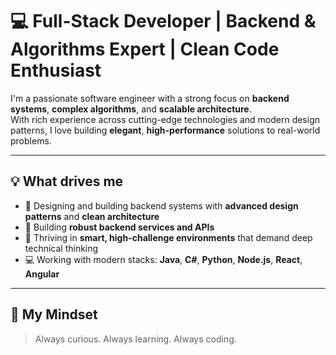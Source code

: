 # 💻 Full-Stack Developer | Backend & Algorithms Expert | Clean Code Enthusiast

I'm a passionate software engineer with a strong focus on **backend systems**, **complex algorithms**, and **scalable architecture**.  
With rich experience across cutting-edge technologies and modern design patterns, I love building **elegant**, **high-performance** solutions to real-world problems.

---

## 💡 What drives me

- 🧠 Designing and building backend systems with **advanced design patterns** and **clean architecture**
- 🔧 Building **robust backend services and APIs**
- 🚀 Thriving in **smart, high-challenge environments** that demand deep technical thinking
- 💻 Working with modern stacks: **Java**, **C#**, **Python**, **Node.js**, **React**, **Angular**

---

## 🌟 My Mindset

> Always curious. Always learning. Always coding.
